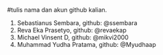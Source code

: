 #tulis nama dan akun github kalian. 
1. Sebastianus Sembara, github: @ssembara 
2. Reva Eka Prasetyo, github: @revaekap
3. Michael Vinsent D, github: @mikvi2000
4. Muhammad Yudha Pratama, github: @Myudhaap

